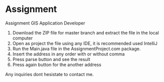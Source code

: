 # Assignment
Assignment GIS Application Developer

1. Download the ZIP file for master branch and extract the file in the local computer
2. Open as project the file using any IDE, it is recommended used IntelliJ
3. Run the Main.java file in the AssignmentProject.com package. 
4. Insert the address in any order with or without comma 
5. Press parse button and see the result
6. Press again button for the another address

Any inquiries dont hesistate to contact me.
